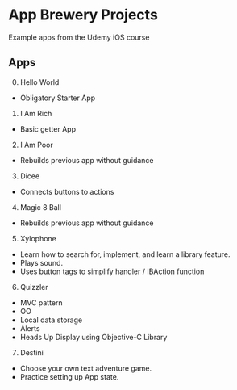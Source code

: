 # App Brewery Projects
Example apps from the Udemy iOS course

## Apps
0. Hello World
  - Obligatory Starter App
1. I Am Rich
  - Basic getter App
2. I Am Poor
  - Rebuilds previous app without guidance
3. Dicee
  - Connects buttons to actions
4. Magic 8 Ball
  - Rebuilds previous app without guidance
5. Xylophone
  - Learn how to search for, implement, and learn a library feature.
  - Plays sound.
  - Uses button tags to simplify handler / IBAction function
6. Quizzler
  - MVC pattern
  - OO
  - Local data storage
  - Alerts
  - Heads Up Display using Objective-C Library
7. Destini
  - Choose your own text adventure game.
  - Practice setting up App state.
